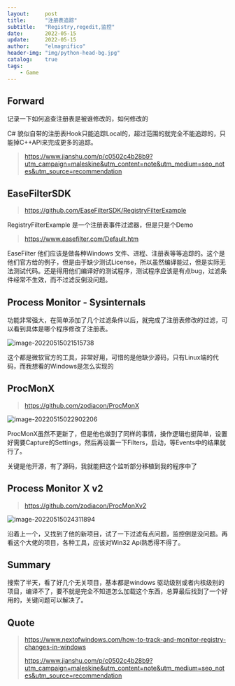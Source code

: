 ```yaml
---
layout:     post
title:      "注册表追踪"
subtitle:   "Registry,regedit,监控"
date:       2022-05-15
update:     2022-05-15
author:     "elmagnifico"
header-img: "img/python-head-bg.jpg"
catalog:    true
tags:
    - Game
---
```


## Forward

记录一下如何追查注册表是被谁修改的，如何修改的



C# 貌似自带的注册表Hook只能追踪Local的，超过范围的就完全不能追踪的，只能掉C++API来完成更多的追踪。

> https://www.jianshu.com/p/c0502c4b28b9?utm_campaign=maleskine&utm_content=note&utm_medium=seo_notes&utm_source=recommendation



## EaseFilterSDK

> https://github.com/EaseFilterSDK/RegistryFilterExample

RegistryFilterExample 是一个注册表事件过滤器，但是只是个Demo

> https://www.easefilter.com/Default.htm

EaseFilter 他们应该是做各种Windows 文件、进程、注册表等等追踪的。这个是他们官方给的例子，但是由于缺少测试License，所以虽然编译能过，但是实际无法测试代码。还是得用他们编译好的测试程序，测试程序应该是有点bug，过滤条件经常不生效，而不过滤反倒没问题。



## Process Monitor - Sysinternals

功能非常强大，在简单添加了几个过滤条件以后，就完成了注册表修改的过滤，可以看到具体是哪个程序修改了注册表。

![image-20220515021515738](http://img.elmagnifico.tech:9514/static/upload/elmagnifico/202205150215882.png)

这个都是微软官方的工具，非常好用，可惜的是他缺少源码，只有Linux端的代码，而我想看的Windows是怎么实现的



## ProcMonX

> https://github.com/zodiacon/ProcMonX

![image-20220515022902206](http://img.elmagnifico.tech:9514/static/upload/elmagnifico/202205150229277.png)

ProcMonX虽然不更新了，但是他也做到了同样的事情，操作逻辑也挺简单，设置好需要Capture的Settings，然后再设置一下Filters，启动，等Events中的结果就行了。

关键是他开源，有了源码，我就能把这个监听部分移植到我的程序中了



## Process Monitor X v2

> https://github.com/zodiacon/ProcMonXv2

![image-20220515024311894](http://img.elmagnifico.tech:9514/static/upload/elmagnifico/202205150243982.png)

沿着上一个，又找到了他的新项目，试了一下过滤有点问题，监控倒是没问题。再看这个大佬的项目，各种工具，应该对Win32 Api熟悉得不得了。



## Summary

搜索了半天，看了好几个无关项目，基本都是windows 驱动级别或者内核级别的项目，编译不了，要不就是完全不知道怎么加载这个东西，总算最后找到了一个好用的，关键问题可以解决了。



## Quote

> https://www.nextofwindows.com/how-to-track-and-monitor-registry-changes-in-windows
>
> https://www.jianshu.com/p/c0502c4b28b9?utm_campaign=maleskine&utm_content=note&utm_medium=seo_notes&utm_source=recommendation

